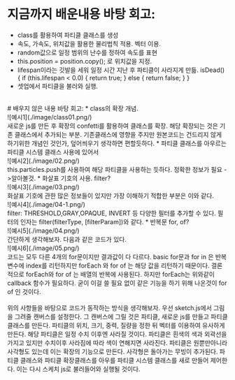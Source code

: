 <ParticleSystem>

# 지금까지 배운내용 바탕 회고:
* class를 활용하여 파티클 클래스를 생성
* 속도, 가속도, 위치값을 활용한 물리법칙 적용. 벡터 이용.
* random값으로 일정 범위의 난수를 정하여 속도를 표현
* this.position = position.copy(); 로 위치값을 지정.
* lifespan이라는 깃발을 세워 일정 시간 지난 후 파티클이 사라지게 만듦.
  isDead() {
    if (this.lifespan < 0.0) {
      return true;
    } else {
      return false;
    }
  }
* 셋업에서 파티클을 불러와 실행.
<br/>
# 배우지 않은 내용 바탕 회고:
* class의 확장 개념.
<br/>
![예시1](./image/class01.png/)
<br/>
새로운 js를 만든 후 확장의 confetti를 활용하여 클래스를 확장. 해당 확장되는 것은 기존 클래스에서 추가되는 부분. 기존클래스에 영향을 주지만 원본코드는 건드리지 않게 하기위한 개념인 것인가, 덮어씌우기 생각하면 편할듯하다.
* 파티클 클래스를 아우르는 파티클 시스템 클래스 사용에 있어서
<br/>
![예시2](./image/02.png/)
<br/>
this.particles.push를 사용하여 해당 파티클을 사용하는 듯하다. 정확한 정보가 필요 ->알아볼것.
* 화살표 기호의 사용. filter?
<br/>
![예시3](./image/03.png/)
<br/>
화살표 기호에 관한 많은 정보들이 있지만 가장 이해하기 적합한 부분은 이와 같다.
<br/>
![예시4](./image/04-1.png/)
<br/>
filter: THRESHOLD,GRAY,OPAQUE, INVERT 등 다양한 필터를 추가할 수 있다. 필터의 인자는
filter(filterType, [filterParam])와 같다.
* 반복문 for, of?
<br/>
![예시5](./image/04.png/)
<br/>
간단하게 생각해보자. 다음과 같은 코드가 있다.
<br/>
![예시6](./image/05.png/)
<br/>
코드는 모두 다른 4개의 for문이지만 결과값이 다 다르다. basic for문과 for in 은 반복변수에 index를 리턴하지만 forEach 와 for of 는 해당 값을 리턴하기 때문이다. 결론적으로 forEach와 for of 는 배열의 반복에 사용된다.
하지만 forEach는 위와같이 callback 함수가 필요하다. 굳이 이걸 쓸 필요 없이 같은 기능을 하기 위해 나온것이 for of 인 것이다.
<br/><br/>
위의 사항들을 바탕으로 코드가 동작하는 방식을 생각해보자.
우선 sketch.js에서 그림을 그려줄 캔버스를 설정한다. 그 캔버스에 그릴 것은 파티클, 새로운 js를 만들고 파티클 클래스를 만든다. 파티클의 위치, 크기, 중력, 질량을 정한 뒤 벡터를 이용하여 유사하게 만든다. 해당 파티클은 일정 수치 이후엔 사라질 것이다. 파티클은 흰색의 색과 외곽선을 가지고 있지만 수치이후 사라짐에 따라 색이 연해지면 사라진다. 파티클은 원뿐만아니라 사각형도 있는데 이는 확장의 기능으로 만든다. 사각형은 돌아가는 무빙이 추가된다. 파티클 클래스와 파티클 확장클래스를 아우를 파티클 시스템 클래스를 새로 만들어 제어한다. 이는 다시 스케치 js로 불러들어와 실행될 것이다.
